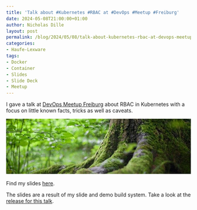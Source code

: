 ```yaml
---
title: 'Talk about #Kubernetes #RBAC at #DevOps #Meetup #Freiburg'
date: 2024-05-08T21:00:00+01:00
author: Nicholas Dille
layout: post
permalink: /blog/2024/05/08/talk-about-kubernetes-rbac-at-devops-meetup-freiburg/
categories:
- Haufe-Lexware
tags:
- Docker
- Container
- Slides
- Slide Deck
- Meetup
---
```

I gave a talk at [DevOps Meetup Freiburg](https://www.meetup.com/de-DE/devops-freiburg/events/291726649/) about RBAC in Kubernetes with a focus on little known facts, tricks as well as caveats.

<img src="/media/2021/09/forest-2599720_640.jpg" style="object-fit: cover; object-position: center 50%; width: 100%; height: 150px;" />

<!--more-->

Find my slides [here](/slides/2024-05-08/).

The slides are a result of my slide and demo build system. Take a look at the [release for this talk](https://github.com/nicholasdille/container-slides/releases/tag/20240508.2).